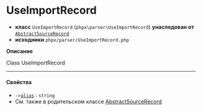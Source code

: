 # UseImportRecord

- **класс** `UseImportRecord` (`phpx\parser\UseImportRecord`) **унаследован от** [`AbstractSourceRecord`](https://github.com/jphp-compiler/jphp/blob/master/exts/jphp-parser-ext/api-docs/classes/phpx/parser/AbstractSourceRecord.ru.md)
- **исходники** `phpx/parser/UseImportRecord.php`

**Описание**

Class UseImportRecord

---

#### Свойства

- `->`[`alias`](#prop-alias) : `string`
- См. также в родительском классе [AbstractSourceRecord](https://github.com/jphp-compiler/jphp/blob/master/exts/jphp-parser-ext/api-docs/classes/phpx/parser/AbstractSourceRecord.ru.md)